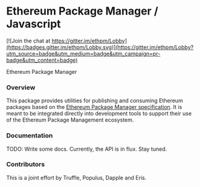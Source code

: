 # Ethereum Package Manager / Javascript

[![Join the chat at https://gitter.im/ethpm/Lobby](https://badges.gitter.im/ethpm/Lobby.svg)](https://gitter.im/ethpm/Lobby?utm_source=badge&utm_medium=badge&utm_campaign=pr-badge&utm_content=badge)

Ethereum Package Manager

### Overview

This package provides utilities for publishing and consuming Ethereum packages based on the [Ethereum Package Manager specification](https://github.com/ethpm/epm-spec). It is meant to be integrated directly into development tools to support their use of the Ethereum Package Management ecosystem.

### Documentation

TODO: Write some docs. Currently, the API is in flux. Stay tuned.

### Contributors

This is a joint effort by Truffle, Populus, Dapple and Eris.
